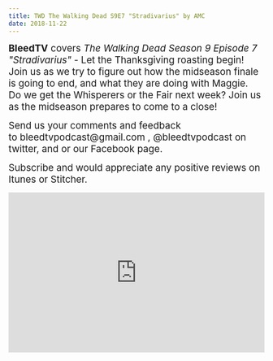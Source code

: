 ```yaml
---
title: TWD The Walking Dead S9E7 "Stradivarius" by AMC
date: 2018-11-22
---
```


<p><span style="font-size:14pt;"><strong>BleedTV</strong> covers <em>The Walking Dead Season 9 Episode 7 "Stradivarius"</em> - Let the Thanksgiving roasting begin! Join us as we try to figure out how the midseason finale is going to end, and what they are doing with Maggie.  Do we get the Whisperers or the Fair next week? Join us as the midseason prepares to come to a close!</span></p>
<p><span style="font-size:14pt;">Send us your comments and feedback to bleedtvpodcast@gmail.com , @bleedtvpodcast on twitter, and or our Facebook page. </span></p>
<p><span style="font-size:14pt;">Subscribe and would appreciate any positive reviews on Itunes or Stitcher.</span></p>

<iframe src="https://www.podbean.com/media/player/sjxwn-9febf5?from=site&vjs=1&skin=1&fonts=Helvetica&auto=0&download=1" height="315" width="100%" frameborder="0" scrolling="no" data-name="pb-iframe-player"></iframe>
